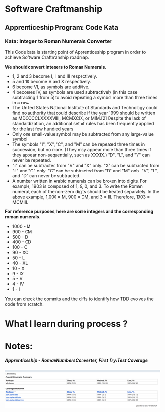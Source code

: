 # Software Craftmanship 
## Apprenticeship Program: Code Kata
### Kata: Integer to Roman Numerals Converter
This Code kata is starting point of Apprenticeship program in order to achieve Software Craftmanship roadmap.
 
 **We should convert integers to Roman Numerals.**
 * 1, 2 and 3 become I, II and III respectively.
 * 5 and 10 become V and X respectively.
 * 6 become VI, as symbols are additive.
 * 4 becomes IV, as symbols are used subtractively (in this case subtracting 1 from 5) to avoid repeating a symbol more than three times in a row.
 * The United States National Institute of Standards and Technology could find no authority that could describe if the year 1999 should be written as MDCCCCLXXXXVIIII, MCMXCIX, or MIM.[2] Despite the lack of standardization, an additional set of rules has been frequently applied for the last few hundred years
 * Only one small-value symbol may be subtracted from any large-value symbol.
 * The symbols "I", "X", "C", and "M" can be repeated three times in succession, but no more. (They may appear more than three times if they appear non-sequentially, such as XXXIX.) "D", "L", and "V" can never be repeated.
 * "I" can be subtracted from "V" and "X" only. "X" can be subtracted from "L" and "C" only. "C" can be subtracted from "D" and "M" only. "V", "L", and "D" can never be subtracted.
 * A number written in Arabic numerals can be broken into digits. For example, 1903 is composed of 1, 9, 0, and 3. To write the Roman numeral, each of the non-zero digits should be treated separately. In the above example, 1,000 = M, 900 = CM, and 3 = III. Therefore, 1903 = MCMIII.
 
 **For reference purposes, here are some integers and the corresponding roman numerals.**
 
 - 1000 - M
 - 900 - CM
 - 500 - D
 - 400 - CD
 - 100 - C
 - 90 - XC
 - 50 - L
 - 40 - XL
 - 10 - X
 - 9 - IX
 - 5 - V
 - 4 - IV
 - 1 - I
 
 You can check the commits and the diffs to identify how TDD evolves the code from scratch.




# What I learn during process ?



# Notes:

##### Apprenticeship - RomanNumbersConverter, First Try:Test Coverage
![Test Coverage](https://github.com/KurtTaylan/software-craftsmanship/blob/1-st-time/Test_Coverage.png)